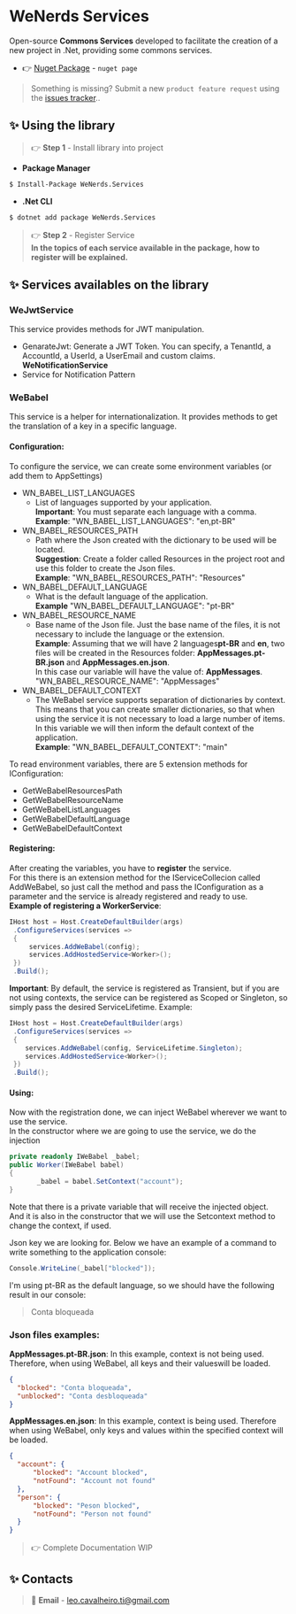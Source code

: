 ﻿# WeNerds Services

Open-source **Commons Services** developed to facilitate the creation of a new project in .Net, providing some commons services.

- 👉 [Nuget Package](https://www.nuget.org/packages/WeNerds.Services) - `nuget page`


> Something is missing? Submit a new `product feature request` using the [issues tracker](https://github.com/leandrocavalheiro/wenerds.services/issues)..


## ✨ Using the library

> 👉 **Step 1** - Install library into project

- **Package Manager**

```bash
$ Install-Package WeNerds.Services
```

- **.Net CLI**

```bash
$ dotnet add package WeNerds.Services
```

> 👉 **Step 2** - Register Service<br>
**In the topics of each service available in the package, how to register will be explained.**

## ✨ Services availables on the library
### WeJwtService
This service provides methods for JWT manipulation.
- GenarateJwt: Generate a JWT Token. You can specify, a TenantId, a AccountId, a UserId, a UserEmail and custom claims.
**WeNotificationService**
- Service for Notification Pattern


### WeBabel
This service is a helper for internationalization. It provides methods to get the translation of a key in a specific language.

#### Configuration:
To configure the service, we can create some environment variables (or add them to AppSettings)
- WN_BABEL_LIST_LANGUAGES
    - List of languages ​​supported by your application.  
      **Important**: You must separate each language with a comma.  
      **Example**: "WN_BABEL_LIST_LANGUAGES": "en,pt-BR"
- WN_BABEL_RESOURCES_PATH
    - Path where the Json created with the dictionary to be used will be located.  
      **Suggestion**: Create a folder called Resources in the project root and use this folder to create the Json files.  
      **Example**: "WN_BABEL_RESOURCES_PATH": "Resources"  
- WN_BABEL_DEFAULT_LANGUAGE  
    - What is the default language of the application.  
      **Example** "WN_BABEL_DEFAULT_LANGUAGE": "pt-BR"  
- WN_BABEL_RESOURCE_NAME  
    - Base name of the Json file. Just the base name of the files, it is not necessary to include the language or the extension.  
      **Example**: Assuming that we will have 2 languages **​​pt-BR** and **en**, two files will be created in the Resources folder: **AppMessages.pt-BR.json** and **AppMessages.en.json**.  
      In this case our variable will have the value of: **AppMessages**.  
      "WN_BABEL_RESOURCE_NAME": "AppMessages"  
- WN_BABEL_DEFAULT_CONTEXT  
    - The WeBabel service supports separation of dictionaries by context. This means that you can create smaller dictionaries, so that when using the service it is not necessary to load a large number of items.  
      In this variable we will then inform the default context of the application.  
      **Example**: "WN_BABEL_DEFAULT_CONTEXT": "main"  

To read environment variables, there are 5 extension methods for IConfiguration:  
- GetWeBabelResourcesPath  
- GetWeBabelResourceName  
- GetWeBabelListLanguages  
- GetWeBabelDefaultLanguage  
- GetWeBabelDefaultContext  


#### Registering:
After creating the variables, you have to **register** the service.  
For this there is an extension method for the IServiceCollecion called AddWeBabel, so just call the method and pass the IConfiguration as a parameter and the service is already registered and ready to use.  
**Example of registering a WorkerService**:
```csharp
IHost host = Host.CreateDefaultBuilder(args)
 .ConfigureServices(services =>
 {
     services.AddWeBabel(config); 
     services.AddHostedService<Worker>();
 })
 .Build();
 ```

 **Important**: By default, the service is registered as Transient, but if you are not using contexts, the service can be registered as Scoped or Singleton, so simply pass the desired ServiceLifetime. Example:
```csharp
IHost host = Host.CreateDefaultBuilder(args)
 .ConfigureServices(services =>
 {
    services.AddWeBabel(config, ServiceLifetime.Singleton);
    services.AddHostedService<Worker>();
 })
 .Build();
 ```

 #### Using:
Now with the registration done, we can inject WeBabel wherever we want to use the service.  
In the constructor where we are going to use the service, we do the injection
 ```csharp
 private readonly IWeBabel _babel;
 public Worker(IWeBabel babel)
 {
        _babel = babel.SetContext("account");
 }
 ```

Note that there is a private variable that will receive the injected object.  
And it is also in the constructor that we will use the Setcontext method to change the context, if used.

Json key we are looking for. Below we have an example of a command to write something to the application console:
```csharp
Console.WriteLine(_babel["blocked"]);
``` 

I'm using pt-BR as the default language, so we should have the following result in our console:
>Conta bloqueada

### Json  files examples:
**AppMessages.pt-BR.json**: In this example, context is not being used. Therefore, when using WeBabel, all keys and their values ​​will be loaded.
```json
{
  "blocked": "Conta bloqueada",
  "unblocked": "Conta desbloqueada"
}
```

**AppMessages.en.json**: In this example, context is being used. Therefore when using WeBabel, only keys and values ​​within the specified context will be loaded.
```json
{
  "account": {
      "blocked": "Account blocked",
      "notFound": "Account not found"
  },
  "person": {
      "blocked": "Peson blocked",
      "notFound": "Person not found"
  }
}
```



> 👉 Complete Documentation WIP

## ✨ Contacts

> 📧 **Email** - leo.cavalheiro.ti@gmail.com

